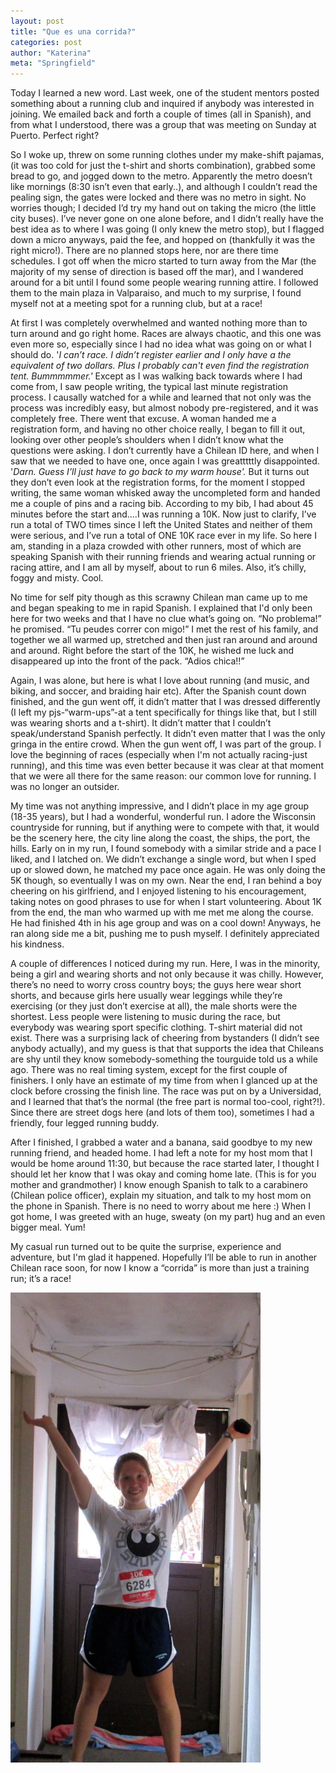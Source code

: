 ```yaml
---
layout: post
title: "Que es una corrida?"
categories: post
author: "Katerina"
meta: "Springfield"
---
```


Today I learned a new word. Last week, one of the student mentors posted something about a running club and inquired if anybody was interested in joining. We emailed back and forth a couple of times (all in Spanish), and from what I understood, there was a group that was meeting on Sunday at Puerto. Perfect right?

 So I woke up, threw on some running clothes under my make-shift pajamas, (it was too cold for just the t-shirt and shorts combination), grabbed some bread to go, and jogged down to the metro. Apparently the metro doesn’t like mornings (8:30 isn’t even that early..), and although I couldn’t read the pealing sign, the gates were locked and there was no metro in sight. No worries though; I decided I’d try my hand out on taking the micro (the little city buses). I’ve never gone on one alone before, and I didn’t really have the best idea as to where I was going (I only knew the metro stop), but I flagged down a micro anyways, paid the fee, and hopped on (thankfully it was the right micro!). There are no planned stops here, nor are there time schedules. I got off when the micro started to turn away from the Mar (the majority of my sense of direction is based off the mar), and I wandered around for a bit until I found some people wearing running attire. I followed them to the main plaza in Valparaiso, and much to my surprise, I found myself not at a meeting spot for a running club, but at a race!

At first I was completely overwhelmed and wanted nothing more than to turn around and go right home. Races are always chaotic, and this one was even more so, especially since I had no idea what was going on or what I should do. '_I can’t race. I didn’t register earlier and I only have a the equivalent of two dollars. Plus I probably can't even find the registration tent. Bummmmmer.'_ Except as I was walking back towards where I had come from, I saw people writing, the typical last minute registration process. I causally watched for a while and learned that not only was the process was incredibly easy, but almost nobody pre-registered, and it was completely free. There went that excuse. A woman handed me a registration form, and having no other choice really, I began to fill it out, looking over other people’s shoulders when I didn’t know what the questions were asking. I don’t currently have a Chilean ID here, and when I saw that we needed to have one, once again I was greatttttly disappointed. '_Darn. Guess I’ll just have to go back to my warm house'._ But it turns out they don’t even look at the registration forms, for the moment I stopped writing, the same woman whisked away the uncompleted form and handed me a couple of pins and a racing bib. According to my bib, I had about 45 minutes before the start and....I was running a 10K. Now just to clarify, I’ve run a total of TWO times since I left the United States and neither of them were serious, and I’ve run a total of ONE 10K race ever in my life. So here I am, standing in a plaza crowded with other runners, most of which are speaking Spanish with their running friends and wearing actual running or racing attire, and I am all by myself, about to run 6 miles. Also, it’s chilly, foggy and misty. Cool.

No time for self pity though as this scrawny Chilean man came up to me and began speaking to me in rapid Spanish. I explained that I'd only been here for two weeks and that I have no clue what’s going on. “No problema!” he promised. “Tu peudes correr con migo!” I met the rest of his family, and together we all warmed up, stretched and then just ran around and around and around. Right before the start of the 10K, he wished me luck and disappeared up into the front of the pack. “Adios chica!!”

Again, I was alone, but here is what I love about running (and music, and biking, and soccer, and braiding hair etc). After the Spanish count down finished, and the gun went off, it didn’t matter that I was dressed differently (I left my pjs-“warm-ups”-at a tent specifically for things like that, but I still was wearing shorts and a t-shirt). It didn’t matter that I couldn’t speak/understand Spanish perfectly. It didn’t even matter that I was the only gringa in the entire crowd. When the gun went off, I was part of the group. I love the beginning of races (especially when I'm not actually racing-just running), and this time was even better because it was clear at that moment that we were all there for the same reason: our common love for running. I was no longer an outsider.

 My time was not anything impressive, and I didn’t place in my age group (18-35 years), but I had a wonderful, wonderful run. I adore the Wisconsin countryside for running, but if anything were to compete with that, it would be the scenery here, the city line along the coast, the ships, the port, the hills. Early on in my run, I found somebody with a similar stride and a pace I liked, and I latched on. We didn’t exchange a single word, but when I sped up or slowed down, he matched my pace once again. He was only doing the 5K though, so eventually I was on my own. Near the end, I ran behind a boy cheering on his girlfriend, and I enjoyed listening to his encouragement, taking notes on good phrases to use for when I start volunteering. About 1K from the end, the man who warmed up with me met me along the course. He had finished 4th in his age group and was on a cool down! Anyways, he ran along side me a bit, pushing me to push myself. I definitely appreciated his kindness.

A couple of differences I noticed during my run. Here, I was in the minority, being a girl and wearing shorts and not only because it was chilly. However, there’s no need to worry cross country boys; the guys here wear short shorts, and because girls here usually wear leggings while they’re exercising (or they just don’t exercise at all), the male shorts were the shortest. Less people were listening to music during the race, but everybody was wearing sport specific clothing. T-shirt material did not exist. There was a surprising lack of cheering from bystanders (I didn’t see anybody actually), and my guess is that that supports the idea that Chileans are shy until they know somebody-something the tourguide told us a while ago. There was no real timing system, except for the first couple of finishers. I only have an estimate of my time from when I glanced up at the clock before crossing the finish line. The race was put on by a Universidad, and I learned that that’s the normal (the free part is normal too-cool, right?!). Since there are street dogs here (and lots of them too), sometimes I had a friendly, four legged running buddy.

After I finished, I grabbed a water and a banana, said goodbye to my new running friend, and headed home. I had left a note for my host mom that I would be home around 11:30, but because the race started later, I thought I should let her know that I was okay and coming home late. (This is for you mother and grandmother) I know enough Spanish to talk to a carabinero (Chilean police officer), explain my situation, and talk to my host mom on the phone in Spanish. There is no need to worry about me here :) When I got home, I was greeted with an huge, sweaty (on my part) hug and an even bigger meal. Yum!

My casual run turned out to be quite the surprise, experience and adventure, but I'm glad it happened. Hopefully I’ll be able to run in another Chilean race soon, for now I know a “corrida” is more than just a training run; it’s a race!

[![IMG_0395 - Version 2]( /assets/images/race.jpeg )]( /assets/images/race.jpeg )
